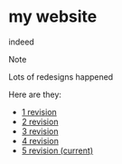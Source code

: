 # my website

indeed

> [!NOTE]
>
> Lots of redesigns happened
>
> Here are they:
>  - [1 revision](docs/1rev.png)
>  - [2 revision](docs/2rev.png)
>  - [3 revision](docs/3rev.png)
>  - [4 revision](docs/4rev.png)
>  - [5 revision (current)](https://idkncc.ru/)
